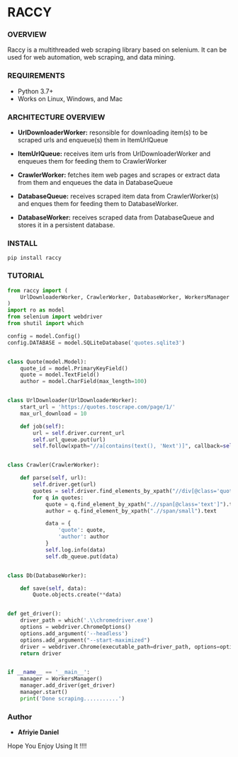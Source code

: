 # RACCY

### OVERVIEW
Raccy is a multithreaded web scraping library based on selenium. 
It can be used for web automation, web scraping, and
data mining.

### REQUIREMENTS
- Python 3.7+ 
- Works on Linux, Windows, and Mac

### ARCHITECTURE OVERVIEW
* **UrlDownloaderWorker:** resonsible for downloading item(s) to be scraped urls and enqueue(s) them in ItemUrlQueue

* **ItemUrlQueue:** receives item urls from UrlDownloaderWorker and enqueues them
    for feeding them to CrawlerWorker
    
* **CrawlerWorker:** fetches item web pages and scrapes or extract data from them and enqueues the data in DatabaseQueue

* **DatabaseQueue:** receives scraped item data from CrawlerWorker(s) and enques them
    for feeding them to DatabaseWorker.
    
* **DatabaseWorker:** receives scraped data from DatabaseQueue and stores it in a persistent database.

### INSTALL

```shell script
pip install raccy
```

### TUTORIAL

```python
from raccy import (
    UrlDownloaderWorker, CrawlerWorker, DatabaseWorker, WorkersManager
)
import ro as model
from selenium import webdriver
from shutil import which

config = model.Config()
config.DATABASE = model.SQLiteDatabase('quotes.sqlite3')


class Quote(model.Model):
    quote_id = model.PrimaryKeyField()
    quote = model.TextField()
    author = model.CharField(max_length=100)


class UrlDownloader(UrlDownloaderWorker):
    start_url = 'https://quotes.toscrape.com/page/1/'
    max_url_download = 10

    def job(self):
        url = self.driver.current_url
        self.url_queue.put(url)
        self.follow(xpath="//a[contains(text(), 'Next')]", callback=self.job)


class Crawler(CrawlerWorker):

    def parse(self, url):
        self.driver.get(url)
        quotes = self.driver.find_elements_by_xpath("//div[@class='quote']")
        for q in quotes:
            quote = q.find_element_by_xpath(".//span[@class='text']").text
            author = q.find_element_by_xpath(".//span/small").text

            data = {
                'quote': quote,
                'author': author
            }
            self.log.info(data)
            self.db_queue.put(data)


class Db(DatabaseWorker):

    def save(self, data):
        Quote.objects.create(**data)


def get_driver():
    driver_path = which('.\\chromedriver.exe')
    options = webdriver.ChromeOptions()
    options.add_argument('--headless')
    options.add_argument("--start-maximized")
    driver = webdriver.Chrome(executable_path=driver_path, options=options)
    return driver


if __name__ == '__main__':
    manager = WorkersManager()
    manager.add_driver(get_driver)
    manager.start()
    print('Done scraping...........')

```

### Author

* **Afriyie Daniel**

Hope You Enjoy Using It !!!!
